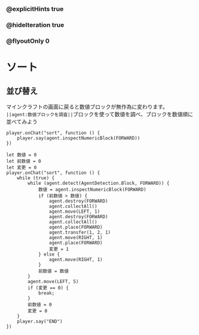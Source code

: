 ### @explicitHints true
### @hideIteration true 
### @flyoutOnly 0

# ソート
## 並び替え
マインクラフトの画面に戻ると数値ブロックが無作為に変わります。<br>
``||agent:数値ブロックを調査||``ブロックを使って数値を調べ、ブロックを数値順に並べてみよう<br>



```template
player.onChat("sort", function () {
    player.say(agent.inspectNumericBlock(FORWARD))
})
```

```ghost
let 数値 = 0
let 前数値 = 0
let 変更 = 0
player.onChat("sort", function () {
    while (true) {
        while (agent.detect(AgentDetection.Block, FORWARD)) {
            数値 = agent.inspectNumericBlock(FORWARD)
            if (前数値 > 数値) {
                agent.destroy(FORWARD)
                agent.collectAll()
                agent.move(LEFT, 1)
                agent.destroy(FORWARD)
                agent.collectAll()
                agent.place(FORWARD)
                agent.transfer(1, 2, 1)
                agent.move(RIGHT, 1)
                agent.place(FORWARD)
                変更 = 1
            } else {
                agent.move(RIGHT, 1)
            }
            前数値 = 数値
        }
        agent.move(LEFT, 5)
        if (変更 == 0) {
            break;
        }
        前数値 = 0
        変更 = 0
    }
    player.say("END")
})

```